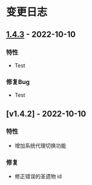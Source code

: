 # 变更日志

## [1.4.3] - 2022-10-10

### 特性

- Test

### 修复Bug

- Test

## [v1.4.2] - 2022-10-10

### 特性

- 增加系统代理切换功能

### 修复

- 修正错误的圣遗物 id

[1.4.3]: https://github.com/jianxingxuejian/grasscutter-tools/compare/v1.4.2...v1.4.3
[1.4.2]: https://github.com/jianxingxuejian/grasscutter-tools/releases/tag/v1.4.2
